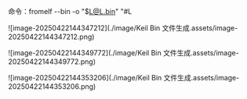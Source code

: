 命令：fromelf --bin -o "$L@L.bin" "#L

![image-20250422144347212](./image/Keil Bin 文件生成.assets/image-20250422144347212.png)

![image-20250422144349772](./image/Keil Bin 文件生成.assets/image-20250422144349772.png)

![image-20250422144353206](./image/Keil Bin 文件生成.assets/image-20250422144353206.png)